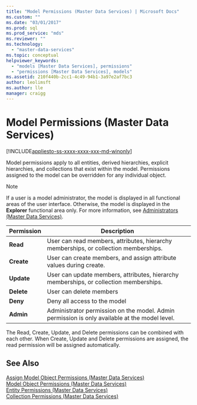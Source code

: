 ```yaml
---
title: "Model Permissions (Master Data Services) | Microsoft Docs"
ms.custom: ""
ms.date: "03/01/2017"
ms.prod: sql
ms.prod_service: "mds"
ms.reviewer: ""
ms.technology: 
  - "master-data-services"
ms.topic: conceptual
helpviewer_keywords: 
  - "models [Master Data Services], permissions"
  - "permissions [Master Data Services], models"
ms.assetid: 210f440b-2cc1-4c49-94b1-3a97e2af7bc3
author: leolimsft
ms.author: lle
manager: craigg
---
```

# Model Permissions (Master Data Services)

[!INCLUDE[appliesto-ss-xxxx-xxxx-xxx-md-winonly](../includes/appliesto-ss-xxxx-xxxx-xxx-md-winonly.md)]

  Model permissions apply to all entities, derived hierarchies, explicit hierarchies, and collections that exist within the model. Permissions assigned to the model can be overridden for any individual object.  
  
> [!NOTE]  
>  If a user is a model administrator, the model is displayed in all functional areas of the user interface. Otherwise, the model is displayed in the **Explorer** functional area only. For more information, see [Administrators &#40;Master Data Services&#41;](../master-data-services/administrators-master-data-services.md).  
  
|Permission|Description|  
|----------------|-----------------|  
|**Read**|User can read members, attributes, hierarchy memberships, or collection memberships.|  
|**Create**|User can create members, and assign attribute values during create.|  
|**Update**|User can update members, attributes, hierarchy memberships, or collection memberships.|  
|**Delete**|User can delete members|  
|**Deny**|Deny all access to the model|  
|**Admin**|Administrator permission on the model. Admin permission is only available at the model level.|  
  
 The Read, Create, Update, and Delete permissions can be combined with each other. When Create, Update and Delete permissions are assigned, the read permission will be assigned automatically.  
  
## See Also  
 [Assign Model Object Permissions &#40;Master Data Services&#41;](../master-data-services/assign-model-object-permissions-master-data-services.md)   
 [Model Object Permissions &#40;Master Data Services&#41;](../master-data-services/model-object-permissions-master-data-services.md)   
 [Entity Permissions &#40;Master Data Services&#41;](../master-data-services/entity-permissions-master-data-services.md)   
 [Collection Permissions &#40;Master Data Services&#41;](../master-data-services/collection-permissions-master-data-services.md)  
  
  
